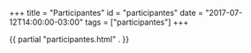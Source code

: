 +++
title = "Participantes"
id = "participantes"
date = "2017-07-12T14:00:00-03:00"
tags = ["participantes"]
+++

{{ partial "participantes.html" . }}
